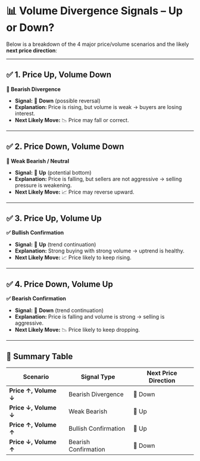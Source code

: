 # 📊 Volume Divergence Signals – Up or Down?

Below is a breakdown of the 4 major price/volume scenarios and the likely **next price direction**:

---

## ✅ 1. Price Up, Volume Down  
**🔁 Bearish Divergence**  
- **Signal:** 🔻 **Down** (possible reversal)  
- **Explanation:** Price is rising, but volume is weak → buyers are losing interest.  
- **Next Likely Move:** 📉 Price may fall or correct.

---

## ✅ 2. Price Down, Volume Down  
**🔁 Weak Bearish / Neutral**  
- **Signal:** 🔺 **Up** (potential bottom)  
- **Explanation:** Price is falling, but sellers are not aggressive → selling pressure is weakening.  
- **Next Likely Move:** 📈 Price may reverse upward.

---

## ✅ 3. Price Up, Volume Up  
**✅ Bullish Confirmation**  
- **Signal:** 🔺 **Up** (trend continuation)  
- **Explanation:** Strong buying with strong volume → uptrend is healthy.  
- **Next Likely Move:** 📈 Price likely to keep rising.

---

## ✅ 4. Price Down, Volume Up  
**✅ Bearish Confirmation**  
- **Signal:** 🔻 **Down** (trend continuation)  
- **Explanation:** Price is falling and volume is strong → selling is aggressive.  
- **Next Likely Move:** 📉 Price likely to keep dropping.

---

## 📌 Summary Table

| Scenario               | Signal Type         | Next Price Direction |
|------------------------|---------------------|----------------------|
| **Price ↑, Volume ↓**  | Bearish Divergence  | 🔻 Down              |
| **Price ↓, Volume ↓**  | Weak Bearish        | 🔺 Up                |
| **Price ↑, Volume ↑**  | Bullish Confirmation| 🔺 Up                |
| **Price ↓, Volume ↑**  | Bearish Confirmation| 🔻 Down              |

